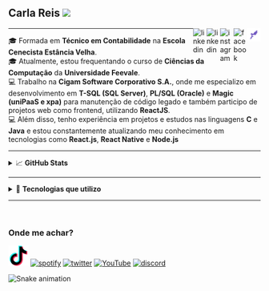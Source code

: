 <h2>Carla Reis <img  src="https://media.giphy.com/media/hvRJCLFzcasrR4ia7z/giphy.gif"  width="30px"></h2>
<p>
<a href="https://app.rocketseat.com.br/me/carlacrreis-1612562695161" target="_blank" rel="nofollow"><img align="right" width="27rem" src="rocketseat.png"/></a>
  <a  href="https://www.facebook.com/reis.carla.cr/"  target="_blank"><img align="right" width="27rem" src='https://www.vectorlogo.zone/logos/facebook/facebook-icon.svg'  alt='facebook'></a> 
<a href="https://www.instagram.com/cr_carlareis/"  target="_blank" rel="nofollow"><img  align="right" width="27rem" src='https://www.vectorlogo.zone/logos/instagram/instagram-icon.svg'  alt='instagram'></a> 
  
  <a  href="https://www.linkedin.com/in/carla-reis-60888413b/"  target="_blank"><img align="right" width="27rem" src='https://www.vectorlogo.zone/logos/linkedin/linkedin-icon.svg'  alt='linkedin'></a> 
  <a  href="mailto:carla.cr.reis@gmail.com"  target="_blank"><img align="right" width="27rem" src='https://github.com/uiwjs/file-icons/blob/master/icon/email.svg'  alt='linkedin'></a> 
  
 
---
🎓 Formada em **Técnico em Contabilidade** na **Escola Cenecista Estância Velha**.<br>
🎓 Atualmente, estou frequentando o curso de **Ciências da Computação** da **Universidade Feevale**.<br>
💻 Trabalho na **Cigam Software Corporativo S.A.**, onde me especializo em desenvolvimento em **T-SQL (SQL Server)**, **PL/SQL (Oracle)** e **Magic (uniPaaS e xpa)** para manutenção de código legado e também participo de projetos web como frontend, utilizando **ReactJS**.<br>
💻 Além disso, tenho experiência em projetos e estudos nas linguagens **C** e **Java** e estou constantemente atualizando meu conhecimento em tecnologias como **React.js**, **React Native** e **Node.js**<br>
 
---
</p>

<details>
  <summary>📈 <b>GitHub Stats</b></summary>
  <br>
<p  align="center"><img src='https://gpvc.arturio.dev/carla-reis-cr' alt='Views'><br /></p>
<p  align="center"><img  src="https://github-readme-stats.vercel.app/api?username=carla-reis-cr&show_icons=true&count_private=true&theme=tokyonight&bg_color=ffffff00&hide_border=true"  alt="GitHub stats" /> <img src="https://github-readme-streak-stats.herokuapp.com/?user=carla-reis-cr&theme=tokyonight_duo&hide_border=true" alt="carla-reis-cr readme streaks" /></p>
<div align=center>
  <img height="180em" src="https://github-readme-stats.vercel.app/api/top-langs/?username=carla-reis-cr&layout=compact&langs_count=16&theme=dracula"/>
</div>
</details>
<hr />
<details>
  <summary>🤖 <b>Tecnologias que utilizo</b></summary>
<table align=center>
<tr>
<th>Descrição</th>
<th>Ferramentas</th>
</tr>
<tr>
<td>Linguagens utilizadas</td>
<td>
    <img  src='https://www.vectorlogo.zone/logos/w3_html5/w3_html5-icon.svg'  alt='html5'  height='30'> 
    <img  src='https://raw.githubusercontent.com/devicons/devicon/master/icons/css3/css3-original.svg'  alt='css3'  height='30'> 
    <img  src='https://raw.githubusercontent.com/devicons/devicon/master/icons/javascript/javascript-original.svg'  alt='javascript'  height='30'> 
    <img  src="https://raw.githubusercontent.com/devicons/devicon/master/icons/typescript/typescript-original.svg" alt="typescript" height="30"/>
  </td>
</tr>
<tr>
<td>Bibliotecas & Frameworks</td>
<td>
    <img  src='https://www.vectorlogo.zone/logos/reactjs/reactjs-icon.svg'  alt='react js'  height='30'> 
    <img  src=https://github.com/bestofjs/bestofjs-webui/blob/master/public/logos/react-native.svg alt='React Native' width='30'>
    <img  src='https://github.com/bestofjs/bestofjs-webui/blob/master/public/logos/react-native-paper.svg'  alt='React Native Paper'  width='25'>
    <img  src='https://github.com/devicons/devicon/blob/master/icons/nestjs/nestjs-plain.svg'  alt='React Native Paper'  width='30'>
    <img  src='https://www.vectorlogo.zone/logos/nodejs/nodejs-icon.svg'  alt='node js'  height='30'> 
    <img  src='https://raw.githubusercontent.com/devicons/devicon/master/icons/express/express-original.svg'  alt='express js'  width='30'>
  </td>
</tr>
<tr>
<td>Databases</td>
<td>
    <img  src='https://github.com/cncf/landscape/blob/master/hosted_logos/postgre-sql.svg'  alt='postgres'  height='30'> 
    <img  src='https://www.vectorlogo.zone/logos/mysql/mysql-official.svg'  alt='mysql'  height='35'> 
    <img  src='https://github.com/fizzed/font-mfizz/blob/master/src/svg/mssql.svg'  alt='mssql'  height='35'>
    <img  src='https://github.com/simple-icons/simple-icons/blob/master/icons/oracle.svg'  alt='oracle'  height='35'>
</td>    
</tr>
<tr>
<td>Tools</td>
<td>
    <img  src='https://www.vectorlogo.zone/logos/visualstudio_code/visualstudio_code-icon.svg'  alt='visualstudiocode'  height='30'> 
    <img  src='https://github.com/devicons/devicon/blob/master/icons/windows8/windows8-original.svg'  alt='windows'  height='30'> 
    <img  src='https://www.vectorlogo.zone/logos/git-scm/git-scm-icon.svg'  alt='git'  height='30'>
    <img  src='https://github.com/file-icons/source/blob/master/svg/Expo.svg'  alt='expo'  height='30'>
</td>
</tr>
  </table>
</details>
<hr />



<br>
 <h3  align=left>Onde me achar?</h3>
<div align=left>
  <a  href="https://www.tiktok.com/@devzueira?lang=pt-BR"  target="_blank"><img  src='https://github.com/AliasIO/Wappalyzer/blob/master/src/drivers/webextension/images/icons/TikTok.svg'  alt='tiktok' height='40'></a>
  <a  href="https://open.spotify.com/user/carla_reis?si=780378a28c844864"  target="_blank"><img src='https://github.com/shgysk8zer0/logos/blob/master/spotify.svg'  alt='spotify' height='40'></a>
    <a  href="https://twitter.com/CR_CarlaReis"  target="_blank"><img src='https://www.vectorlogo.zone/logos/twitter/twitter-official.svg'  alt='twitter' height='40'></a> 
  <a  href="https://www.youtube.com/channel/UC-u5gIRx2MurT7IP4MCxSBg"  target="_blank"><img  src='https://www.vectorlogo.zone/logos/youtube/youtube-icon.svg'  alt='YouTube' height='40'></a> 
  <a  href="https://discord.gg/wWVTYd3"  target="_blank"><img src='https://www.vectorlogo.zone/logos/discordapp/discordapp-icon.svg'  alt='discord' height='40'></a>
<br />

![Snake animation](https://github.com/carla-reis-cr/carla-reis-cr/blob/output/github-contribution-grid-snake.svg)
</div>

